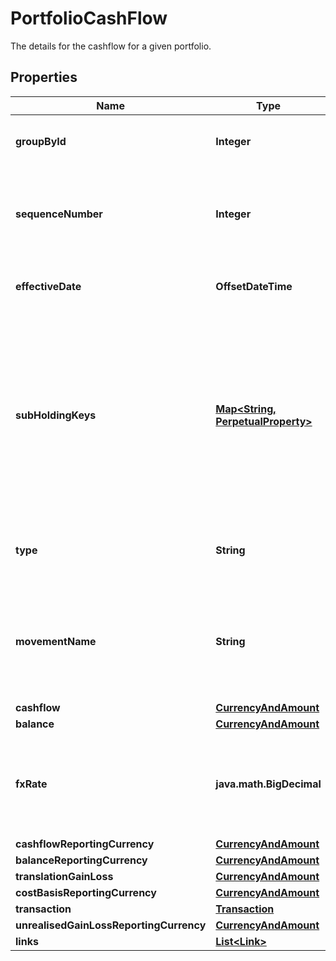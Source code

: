 

# PortfolioCashFlow

The details for the cashflow for a given portfolio.

## Properties

| Name | Type | Description | Notes |
|------------ | ------------- | ------------- | -------------|
|**groupById** | **Integer** | The groupBy subHoldings and currency. |  |
|**sequenceNumber** | **Integer** | Sequence number determining the order of the cash flow records. |  |
|**effectiveDate** | **OffsetDateTime** | Indicates the date when the cash-flow settles. |  [optional] |
|**subHoldingKeys** | [**Map&lt;String, PerpetualProperty&gt;**](PerpetualProperty.md) | The sub-holding properties which identify the holding. Each property will be from the &#39;Transaction&#39; domain. These are configured on a transaction portfolio. |  [optional] |
|**type** | **String** | Indicates the record type (Closed, Open, Activity). |  |
|**movementName** | **String** | Indicates the specific movement of the transaction that generated this cash flow. |  |
|**cashflow** | [**CurrencyAndAmount**](CurrencyAndAmount.md) |  |  |
|**balance** | [**CurrencyAndAmount**](CurrencyAndAmount.md) |  |  |
|**fxRate** | **java.math.BigDecimal** | Exchange rate between the currency of this cash flow and the reporting currency. |  |
|**cashflowReportingCurrency** | [**CurrencyAndAmount**](CurrencyAndAmount.md) |  |  |
|**balanceReportingCurrency** | [**CurrencyAndAmount**](CurrencyAndAmount.md) |  |  |
|**translationGainLoss** | [**CurrencyAndAmount**](CurrencyAndAmount.md) |  |  |
|**costBasisReportingCurrency** | [**CurrencyAndAmount**](CurrencyAndAmount.md) |  |  |
|**transaction** | [**Transaction**](Transaction.md) |  |  [optional] |
|**unrealisedGainLossReportingCurrency** | [**CurrencyAndAmount**](CurrencyAndAmount.md) |  |  |
|**links** | [**List&lt;Link&gt;**](Link.md) |  |  [optional] |



